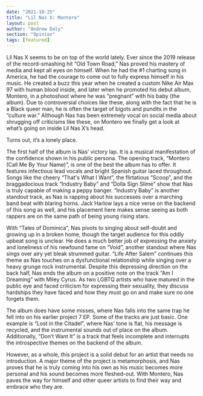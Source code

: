 ```yaml
---
date: "2021-10-25"
title: "Lil Nas X: Montero"
layout: post
author: "Andrew Daly"
section: "Opinion"
tags: [featured]
---
```


Lil Nas X seems to be on top of the world lately. Ever since the 2019 release of the record-smashing hit “Old Town Road,” Nas proved his mastery of media and kept all eyes on himself. When he had the #1 charting song in America, he had the courage to come out to fully express himself in his music. He created a buzz this year when he created a custom Nike Air Max 97 with human blood inside, and later when he promoted his debut album, Montero, in a photoshoot where he was “pregnant” with his baby (the album). Due to controversial choices like these, along with the fact that he is a Black queer man, he is often the target of bigots and pundits in the “culture war.” Although Nas has been extremely vocal on social media about shrugging off criticisms like these, on Montero we finally get a look at what’s going on inside Lil Nas X’s head.

Turns out, it’s a lonely place.

The first half of the album is Nas’ victory lap. It is a musical manifestation of the confidence shown in his public persona. The opening track, “Montero (Call Me By Your Name)”, is one of the best the album has to offer. It features infectious lead vocals and bright Spanish guitar laced throughout. Songs like the cheery “That's What I Want”, the flirtatious “Scoop”, and the braggadocious track “Industry Baby” and “Dolla Sign Slime” show that Nas is truly capable of making a peppy banger. “Industry Baby” is another standout track, as Nas is rapping about his successes over a marching band beat with blaring horns. Jack Harlow lays a nice verse on the backend of this song as well, and his placement here makes sense seeing as both rappers are on the same path of being young rising stars.

With “Tales of Dominica”, Nas pivots to singing about self-doubt and growing up in a broken home, though the target audience for this oddly upbeat song is unclear. He does a much better job of expressing the anxiety and loneliness of his newfound fame on “Void”, another standout where Nas sings over airy yet bleak strummed guitar. “Life After Salem” continues this theme as Nas touches on a dysfunctional relationship while singing over a heavy grunge rock instrumental. Despite this depressing direction on the back half, Nas ends the album on a positive note on the track “Am I Dreaming” with Miley Cyrus. As two LGBTQ artists who have matured in the public eye and faced criticism for expressing their sexuality, they discuss hardships they have faced and how they must go on and make sure no one forgets them.

The album does have some misses, where Nas falls into the same trap he fell into on his earlier project 7 EP. Some of the tracks are just basic. One example is “Lost in the Citadel”, where Nas’ tone is flat, his message is recycled, and the instrumental sounds out of place on the album. Additionally, “Don’t Want It” is a track that feels incomplete and interrupts the introspective themes on the backend of the album.

However, as a whole, this project is a solid debut for an artist that needs no introduction. A major theme of the project is metamorphosis, and Nas proves that he is truly coming into his own as his music becomes more personal and his sound becomes more fleshed-out. With Montero, Nas paves the way for himself and other queer artists to find their way and embrace who they are.

